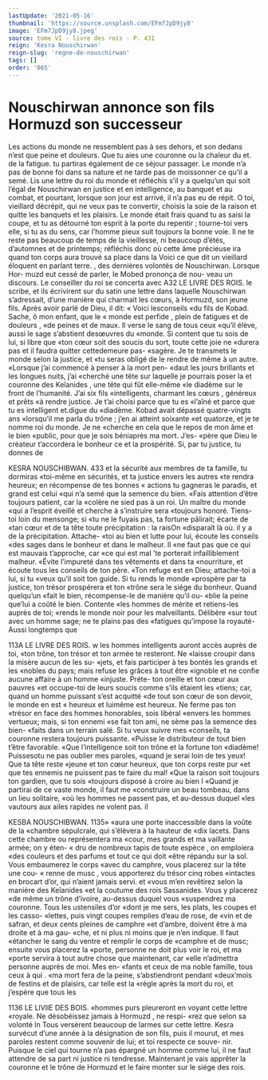 ```yaml
---
lastUpdate: '2021-05-16'
thumbnail: 'https://source.unsplash.com/EFm7JpD9jy8'
image: 'EFm7JpD9jy8.jpeg'
source: tome VI - livre des rois - P. 431
reign: 'Kesra Nouschirwan'
reign-slug: 'regne-de-nouschirwan'
tags: []
order: '065'
---
```


# Nouschirwan annonce son fils Hormuzd son successeur

Les actions du monde ne ressemblent pas à ses dehors, et son dedans n’est que peine et douleurs.
Que tu aies une couronne ou la chaleur du et. de la fatigue. tu partiras également de ce séjour passager. Le monde n’a pas de bonne foi dans sa nature et ne tarde pas de moissonner ce qu’il a semé.
Lis une lettre du roi du monde et réfléchis s’il y a quelqu’un qui soit l’égal de Nouschirwan en justice
et en intelligence, au banquet et au combat, et pourtant, lorsque son jour est arrivé, il n’a pas eu
de répit. O toi, vieillard décrépit, qui ne veux pas
te convertir, choisis la soie de la raison et quitte les banquets et les plaisirs. Le monde était frais quand
tu as saisi la coupe, et tu as détourné ton esprit à
la porte du repentir ; tourne-toi vers elle, si tu as du sens, car l’homme pieux suit toujours la bonne
voie. Il ne te reste pas beaucoup de temps de la vieillesse, ni beaucoup d’étés, d’automnes et de
printemps; réfléchis donc où cette âme précieuse
ira quand ton corps aura trouvé sa place dans la
Voici ce que dit un vieillard éloquent en parlant terre. ,
des dernières volontés de Nouschirwan. Lorsque Hor- muzd eut cessé de parler, le Mobed prononça de nou- veau un discours. Le conseiller du roi se concerta avec
A32 LE LIVRE DES ROIS.
le scribe, et ils écrivirent sur du satin une lettre dans laquelle Nouschirwan s’adressait, d’une manière qui
charmait les cœurs, à Hormuzd, son jeune fils.
Après avoir parlé de Dieu, il dit: « Voici lesconseils
«du fils de Kobad. Sache, ô mon enfant, que le
« monde est perfide , plein de fatigues et de douleurs ,
«de peines et de maux. Il verse le sang de tous ceux «qu’il élève, aussi le sage s’abstient desœuvres du
«monde. Si content que tu sois de lui, si libre que «ton cœur soit des soucis du sort, toute cette joie ne «durera pas et il faudra quitter cettedemeure pas- «sagère. Je te transmets le monde selon la justice, et «tu seras obligé de le rendre de même à un autre.
«Lorsque j’ai commencé à penser à la mort pen-
«daut les jours brillants et les longues nuits, j’ai «cherché une tête sur laquelle je pourrais poser la
et couronne des Keîanides , une tête qui fût elle-même
«le diadème sur le front de l’humanité. J’ai six fils «intelligents, charmant les cœurs , généreux et prêts
«à rendre justice. Je t’ai choisi parce que tu es «l’aîné et parce que tu es intelligent et.digue du «diadème. Kobad avait dépassé quatre-vingts ans «lorsqu’il me parla du trône ; j’en ai atteint soixante
«et quatorze, et je te nomme roi du monde. Je ne «cherche en cela que le repos de mon âme et le bien «public, pour que je sois béniaprès ma mort. J’es-
«père que Dieu le créateur t’accordera le bonheur
ce et la prospérité. Si, par tu justice, tu donnes de

KESRA NOUSCHIBWAN. 433 et la sécurité aux membres de ta famille, tu dormiras
«toi-même en sécurités, et ta justice envers les autres
«te rendra heureux; en récompense de tes bonnes
« actions tu gagneras le paradis, et grand est celui «qui n’a semé que la semence du bien.
«Fais attention d’être toujours patient, car la «colère ne sied pas à un roi. Un maître du monde «qui a l’esprit éveillé et cherche à s’instruire sera
«toujours honoré. Tiens-toi loin du mensonge; si «tu ne le fuyais pas, ta fortune pâlirait; écarte de «tan cœur et de ta tête toute précipitation : la raisOn «disparaît là où. il y a de la précipitation. Attache-
«toi au bien et lutte pour lui, écoute les conseils «des sages dans le bonheur et dans le malheur. Il «ne faut pas que ce qui est mauvais t’approche, car «ce qui est mal ’te porterait infailliblement malheur. «Évite l’impureté dans tes vêtements et dans ta «nourriture, et écoute tous les conseils de ton père. «Ton refuge est en Dieu; attache-toi a lui, si tu «veux qu’il soit ton guide. Si tu rends le monde «prospère par ta justice, ton trésor prospérera et ton «trône sera le siége du bonheur. Quand quelqu’un
«fait le bien, récompense-le de manière qu’il ou-
«blie la peine que’lui a coûté le bien. Contente
«les hommes de mérite et retiens-les auprès de toi; «rends le monde noir pour les malveillants. Délibère «sur tout avec un homme sage; ne te plains pas des «fatigues qu’impose la royauté-Aussi longtemps que

113A LE LIVRE DES ROIS.
w les hommes intelligents auront accès auprès de toi, «ton trône, ton trésor et ton armée te resteront. Ne «laisse croupir dans la misère aucun de les su- «jets, et fais participer à tes bontés les grands et les «nobles du pays; mais refuse les grâces à tout être «ignoble et ne confie aucune affaire à un homme «injuste. Préte- ton oreille et ton cœur aux pauvres «et occupe-toi de leurs soucis comme s’ils étaient les
«tiens; car, quand un homme puissant s’est acquitté
«de tout son cœur de son devoir, le monde en est « heureux et luimême est heureux. Ne ferme pas ton «trésor en face des hommes honorables, sois libéral «envers les hommes vertueux; mais, si ton ennemi «se fait ton ami, ne sème pas la semence des bien- «faits dans un terrain salé. Si tu veux suivre mes «conseils, ta couronne restera toujours puissante. «Puisse le distributeur de tout bien t’être favorable. «Que l’intelligence soit ton trône et la fortune ton «diadème! Puissesotu ne pas oublier mes paroles, «quand je serai loin de tes yeux! Que ta tête reste «jeune et ton cœur heureux, que ton corps reste pur «et que tes ennemis ne puissent pas te faire du mal! «Que la raison soit toujours ton gardien, que tu sois «toujours disposé à croire au bien l
«Quand je partirai de ce vaste monde, il faut me «construire un beau tombeau, dans un lieu solitaire, «où les hommes ne passent pas, et au-dessus duquel «les vautours aux ailes rapides ne volent pas. il

KESBA NOUSCHIBWAN. 1135»
«aura une porte inaccessible dans la voûte de la «chambre sépulcrale, qui s’élèvera à la hauteur de
«dix lacets. Dans cette chambre ou représentera ma «cour, mes grands et ma vaillante armée; on y éten-
« dru de nombreux tapis de toute espèce , on emploiera «des couleurs et des parfums et tout ce qui doit «être répandu sur la sol. Vous embaumerez le corps «avec du camphre, vous placerez sur la tête une cou- « renne de musc , vous apporterez du trésor cinq robes «intactes en brocart d’or, qui n’aient jamais servi. et
«vous m’en revêtirez selon la manière des Keîanides
«et la coutume des rois Sassanides. Vous y placerez «de même un trône d’ivoire, au-dessus duquel vous «suspendrez ma couronne. Tous les ustensiles d’or «dont je me sers, les plats, les coupes et les casso- «lettes, puis vingt coupes remplies d’eau de rose, de «vin et de safran, et deux cents pleines de camphre «et d’ambre, doivent être à ma droite et à ma gau-
«che, et ni plus ni moins que je n’en indique. Il faut «étancher le sang du ventre et remplir le corps de «camphre et de musc; ensuite vous placerez la «porte, personne ne doit plus voir le roi, et ma «porte servira à tout autre chose que maintenant, car «elle n’admettra personne auprès de moi. Mes en- «fants et ceux de ma noble famille, tous ceux à qui . «ma mort fera de la peine, s’abstiendront pendant «deux’mois de festins et de plaisirs, car telle est la «règle après la mort du roi, et j’espère que tous les

1136 LE LlVIlE DES BOIS.
«hommes purs pleureront en voyant cette lettre «royale. Ne désobéissez jamais à Hormuzd , ne respi-
«rez que selon sa volonté ln
Tous versèrent beaucoup de larmes sur cette lettre. Kesra survécut d’une année à la désignation
de son fils, puis il mourut, et mes paroles restent
comme souvenir de lui; et toi respecte ce souve- nir. Puisque le ciel qui tourne n’a pas épargné un
homme comme lui, il ne faut attendre de sa part ni justice ni tendresse.
Maintenant je vais apprêter la couronne et le trône de Hormuzd et le faire monter sur le siége des rois.
